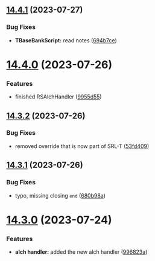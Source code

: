 ## [14.4.1](https://github.com/Torwent/WaspLib/compare/v14.4.0...v14.4.1) (2023-07-27)


### Bug Fixes

* **TBaseBankScript:** read notes ([694b7ce](https://github.com/Torwent/WaspLib/commit/694b7ceb209f19402854cc7b00a370bdc6b394c7))



# [14.4.0](https://github.com/Torwent/WaspLib/compare/v14.3.2...v14.4.0) (2023-07-26)


### Features

* finished RSAlchHandler ([9955d55](https://github.com/Torwent/WaspLib/commit/9955d55f6b1a1b6405614eb61aa3320dbc11d3ef))



## [14.3.2](https://github.com/Torwent/WaspLib/compare/v14.3.1...v14.3.2) (2023-07-26)


### Bug Fixes

* removed override that is now part of SRL-T ([53fd409](https://github.com/Torwent/WaspLib/commit/53fd409907e264a98b6cd647bdec3e09b6460f67))



## [14.3.1](https://github.com/Torwent/WaspLib/compare/v14.3.0...v14.3.1) (2023-07-26)


### Bug Fixes

* typo, missing closing `end` ([680b98a](https://github.com/Torwent/WaspLib/commit/680b98a9c54b279c35793fb357dab5edb1ba40b9))



# [14.3.0](https://github.com/Torwent/WaspLib/compare/v14.2.12...v14.3.0) (2023-07-24)


### Features

* **alch handler:** added the new alch handler ([996823a](https://github.com/Torwent/WaspLib/commit/996823aefabbfb8a4e08a09fee46690e376727e2))



